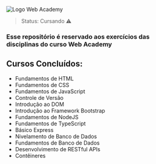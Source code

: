 ![Logo Web Academy]([https://github.com/DaviBCSouza/WebAcademy_T3/assets/117680329/4289980e-9ce1-4106-899b-0c35c226dd8a](https://colabweb.ufam.edu.br/pluginfile.php/116293/mod_label/intro/logo_novo_site.png))

> Status: Cursando ⚠️

### Esse repositório é reservado aos exercícios das <br> disciplinas do curso Web Academy

## Cursos Concluídos:

- Fundamentos de HTML
- Fundamentos de CSS
- Fundamentos de JavaScript
- Controle de Versão
- Introdução ao DOM
- Introdução ao Framework Bootstrap
- Fundamentos de NodeJS
- Fundamentos de TypeScript
- Básico Express
- Nivelamento de Banco de Dados
- Fundamentos de Banco de Dados
- Desenvolvimento de RESTful APIs
- Contêineres
